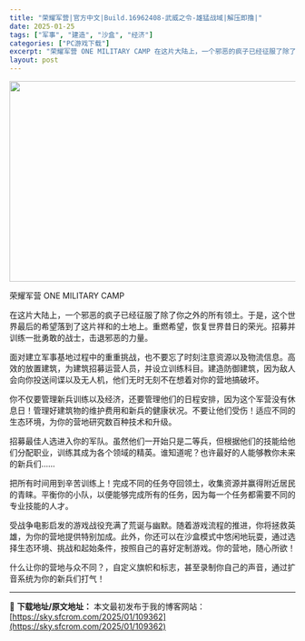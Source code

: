 ```yaml
---
title: "荣耀军营|官方中文|Build.16962408-武威之令-雄猛战域|解压即撸|"
date: 2025-01-25
tags: ["军事", "建造", "沙盒", "经济"]
categories: ["PC游戏下载"]
excerpt: "荣耀军营 ONE MILITARY CAMP 在这片大陆上，一个邪恶的疯子已经征服了除了你之外的所有领土。于是，这个世界最后的希望落到了这片祥和的土地上。重燃希望，恢复世界昔日的荣光。招募并训练一批勇敢的战士，击退邪恶的力量。 面对建立军事基地过程中的重重挑战，也不要忘了时刻注意资源以及物流信息。高&hellip;"
layout: post
---
```


<img class="aligncenter size-full wp-image-109340" src="https://sky.sfcrom.com/wp-content/uploads/2025/01/202501250905376.webp" alt="" width="616" height="353" />

荣耀军营 ONE MILITARY CAMP

在这片大陆上，一个邪恶的疯子已经征服了除了你之外的所有领土。于是，这个世界最后的希望落到了这片祥和的土地上。重燃希望，恢复世界昔日的荣光。招募并训练一批勇敢的战士，击退邪恶的力量。

面对建立军事基地过程中的重重挑战，也不要忘了时刻注意资源以及物流信息。高效的放置建筑，为建筑招募运营人员，并设立训练科目。建造防御建筑，因为敌人会向你投送间谍以及无人机，他们无时无刻不在想着对你的营地搞破坏。

你不仅要管理新兵训练以及经济，还要管理他们的日程安排，因为这个军营没有休息日！管理好建筑物的维护费用和新兵的健康状况。不要让他们受伤！适应不同的生态环境，为你的营地研究数百种技术和升级。

招募最佳人选进入你的军队。虽然他们一开始只是二等兵，但根据他们的技能给他们分配职业，训练其成为各个领域的精英。谁知道呢？也许最好的人能够教你未来的新兵们……

把所有时间用到辛苦训练上！完成不同的任务夺回领土，收集资源并赢得附近居民的青睐。平衡你的小队，以便能够完成所有的任务，因为每一个任务都需要不同的专业技能的人才。

受战争电影启发的游戏战役充满了荒诞与幽默。随着游戏流程的推进，你将拯救英雄，为你的营地提供特别加成。此外，你还可以在沙盒模式中悠闲地玩耍，通过选择生态环境、挑战和起始条件，按照自己的喜好定制游戏。你的营地，随心所欲！

什么让你的营地与众不同？，自定义旗帜和标志，甚至录制你自己的声音，通过扩音系统为你的新兵们打气！

---
📖 **下载地址/原文地址：** 本文最初发布于我的博客网站：[https://sky.sfcrom.com/2025/01/109362](https://sky.sfcrom.com/2025/01/109362)
